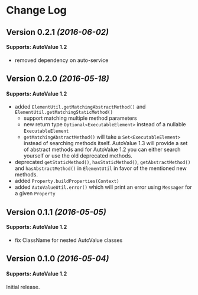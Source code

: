 Change Log
==========

Version 0.2.1 *(2016-06-02)*
----------------------------

#### Supports: AutoValue 1.2

- removed dependency on auto-service

Version 0.2.0 *(2016-05-18)*
----------------------------

#### Supports: AutoValue 1.2

- added `ElementUtil.getMatchingAbstractMethod()` and `ElementUtil.getMatchingStaticMethod()`
    - support matching multiple method parameters
    - new return type `Optional<ExecutableElement>` instead of a nullable `ExecutableElement`
    - `getMatchingAbstractMethod()` will take a `Set<ExecutableElement>` instead of searching methods itself. AutoValue 1.3 will provide a set of abstract methods and for AutoValue 1.2 you can either search yourself or use the old deprecated methods.
- deprecated `getStaticMethod()`, `hasStaticMethod()`, `getAbstractMethod()` and `hasAbstractMethod()` in `ElementUtil` in favor of the mentioned new methods.
- added `Property.buildProperties(Context)`
- added `AutoValueUtil.error()` which will print an error using `Messager` for a given `Property`

Version 0.1.1 *(2016-05-05)*
----------------------------

#### Supports: AutoValue 1.2

- fix ClassName for nested AutoValue classes

Version 0.1.0 *(2016-05-04)*
----------------------------

#### Supports: AutoValue 1.2

Initial release.
